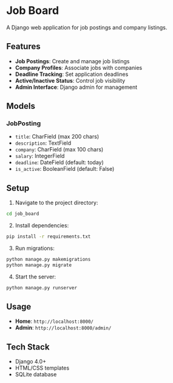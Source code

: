 # Job Board

A Django web application for job postings and company listings.

## Features

- **Job Postings**: Create and manage job listings
- **Company Profiles**: Associate jobs with companies
- **Deadline Tracking**: Set application deadlines
- **Active/Inactive Status**: Control job visibility
- **Admin Interface**: Django admin for management

## Models

### JobPosting
- `title`: CharField (max 200 chars)
- `description`: TextField
- `company`: CharField (max 100 chars)
- `salary`: IntegerField
- `deadline`: DateField (default: today)
- `is_active`: BooleanField (default: False)

## Setup

1. Navigate to the project directory:
```bash
cd job_board
```

2. Install dependencies:
```bash
pip install -r requirements.txt
```

3. Run migrations:
```bash
python manage.py makemigrations
python manage.py migrate
```

4. Start the server:
```bash
python manage.py runserver
```

## Usage

- **Home**: `http://localhost:8000/`
- **Admin**: `http://localhost:8000/admin/`

## Tech Stack

- Django 4.0+
- HTML/CSS templates
- SQLite database
